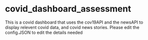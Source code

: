 # covid_dashboard_assessment

This is a covid dashboard that uses the cov19API and the newsAPI to display relevent covid data, and covid news stories.
Please edit the config.JSON to edit the details needed
